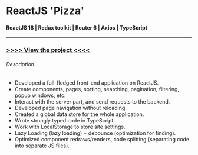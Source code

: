 # __ReactJS  'Pizza'__

#### ReactJS 18 | Redux toolkit | Router 6 | Axios | TypeScript

---

### [>>>> View the project <<<<](https://pizza-project-ivory.vercel.app/)

###### Description

* Developed a full-fledged front-end application on ReactJS.
* Create components, pages, sorting, searching, pagination, filtering, popup windows, etc.
* Interact with the server part, and send requests to the backend.
* Developed page navigation without reloading.
* Created a global data store for the whole application.
* Wrote strongly typed code in TypeScript.
* Work with LocalStorage to store site settings.
* Lazy Loading (lazy loading) + debounce (optimization for finding).
* Optimized component redraws/renders, code splitting (separating code into separate JS files).

